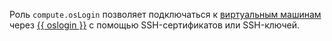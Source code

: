 Роль `compute.osLogin` позволяет подключаться к [виртуальным машинам](../../compute/concepts/vm.md) через [{{ oslogin }}](../../organization/concepts/os-login.md) с помощью SSH-сертификатов или SSH-ключей.
